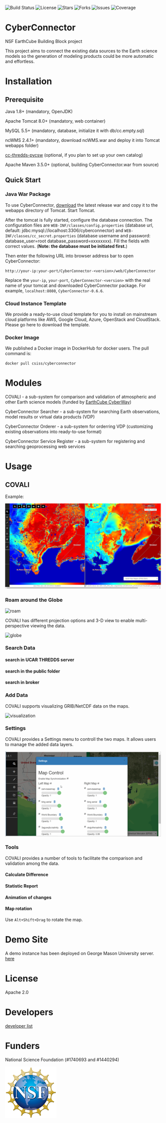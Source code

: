 
![![Build Status](https://travis-ci.org/CSISS/cc.svg?branch=master)](https://travis-ci.org/CSISS/cc) ![![License](https://img.shields.io/github/license/CSISS/cc.svg)](https://github.com/CSISS/cc/blob/master/LICENSE) ![![Stars](https://img.shields.io/github/stars/CSISS/cc.svg)](https://github.com/CSISS/cc/stargazers) ![![Forks](https://img.shields.io/github/forks/CSISS/cc.svg)](https://github.com/CSISS/cc/network/members) ![![Issues](https://img.shields.io/github/issues/CSISS/cc.svg)](https://github.com/CSISS/cc/issues) ![![Coverage](https://img.shields.io/badge/covarege-100%25-success.svg)](https://codecov.io/) 

# CyberConnector

NSF EarthCube Building Block project

This project aims to connect the existing data sources to the Earth science models so the generation of modeling products could be more automatic and effortless. 

# Installation

## Prerequisite

Java 1.8+ (mandatory, OpenJDK)

Apache Tomcat 8.0+ (mandatory, web container)

MySQL 5.5+ (mandatory, database, initialize it with db/cc.empty.sql)

ncWMS 2.4.1+ (mandatory, download ncWMS.war and deploy it into Tomcat webapps folder)

[cc-thredds-pycsw](https://github.com/CSISS/cc-thredds-pycsw) (optional, if you plan to set up your own catalog)

Apache Maven 3.5.0+ (optional, building CyberConnector.war from source)

## Quick Start

### Java War Package

To use CyberConnector, [download](https://github.com/CSISS/cc/releases) the latest release war and copy it to the webapps directory of Tomcat. Start Tomcat. 

After the tomcat is fully started, configure the database connection. The configuration files are `WEB-INF/classes/config.properties` (database url, default: jdbc:mysql://localhost:3306/cyberconnector) and `WEB-INF/classes/cc_secret.properties` (database username and password: database_user=root database_password=xxxxxxxx). Fill the fields with correct values. (**Note: the database must be initiated first.**)

Then enter the following URL into browser address bar to open CyberConnector:

`http://your-ip:your-port/CyberConnector-<version>/web/CyberConnector`

Replace the `your-ip`, `your-port`, `CyberConnector-<version>` with the real name of your tomcat and downloaded CyberConnector package. For example, `localhost:8080`, `CyberConnector-0.6.6`.

### Cloud Instance Template

We provide a ready-to-use cloud template for you to install on mainstream cloud platforms like AWS, Google Cloud, Azure, OpenStack and CloudStack. Please go here to download the template.

### Docker Image

We published a Docker image in DockerHub for docker users. The pull command is:

`docker pull csiss/cyberconnector`

# Modules

COVALI - a sub-system for comparison and validation of atmospheric and other Earth science models (funded by [EarthCube CyberWay](http://cube.csiss.gmu.edu/CyberWay/web/index))

CyberConnector Searcher - a sub-system for searching Earth observations, model results or virtual data products (VDP)

CyberConnector Orderer - a sub-system for orderring VDP (customizing existing observations into ready-to-use format)

CyberConnector Service Register - a sub-system for registering and searching geoprocessing web services

# Usage

## COVALI

Example: 

![comparison](docs/comparison_asr_era5.jpg)

### Roam around the Globe

![roam](docs/ccportal.gif)

COVALI has different projection options and 3-D view to enable multi-perspective viewing the data.

![globe](docs/cc-3d.gif)

### Search Data

#### search in UCAR THREDDS server


#### search in the public folder


#### search in broker


### Add Data

COVALI supports visualizing GRIB/NetCDF data on the maps. 

![visualization](docs/cc-add-data.gif)

### Settings

COVALI provides a Settings menu to controll the two maps. It allows users to manage the added data layers.

![settings](docs/cc-settings.gif)

### Tools

COVALI provides a number of tools to facilitate the comparison and validation among the data. 

#### Calculate Difference



#### Statistic Report


#### Animation of changes


#### Map rotation

Use `Alt+Shift+Drag` to rotate the map.



# Demo Site

A demo instance has been deployed on George Mason University server. [here](http://cube.csiss.gmu.edu/CyberConnector/web/covali)

# License

Apache 2.0

# Developers

[developer list](authors.md)

# Funders

National Science Foundation (#1740693 and #1440294)

![nsf](docs/logo_nsf.gif)


